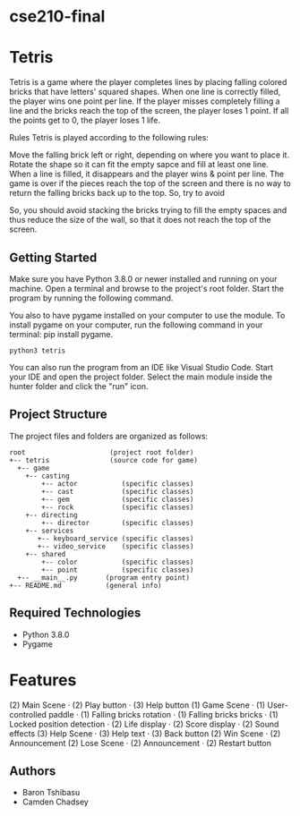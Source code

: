 # cse210-final

# Tetris
Tetris is a game where the player completes lines by placing falling colored bricks that have letters' squared shapes. When one line is correctly filled, the player wins one point per line. If the player misses completely filling a line and the bricks reach the top of the screen, the player loses 1 point. If all the points get to 0, the player loses 1 life. 


Rules
Tetris is played according to the following rules:

Move the falling brick left or right, depending on where you want to place it.
Rotate the shape so it can fit the empty sapce and fill at least one line.
When a line is filled, it disappears and the player wins & point per line. 
The game is over if the pieces reach the top of the screen and there is no way to return the falling bricks back up to the top. So, try to avoid 

So, you should avoid stacking the bricks trying to fill the empty spaces and thus reduce the size of the wall, so that it does not reach the top of the screen. 

## Getting Started
Make sure you have Python 3.8.0 or newer installed and running on your machine. Open a terminal and browse to the project's root folder. Start the program by running the following command.

You also to have pygame installed on your computer to use the module. To install pygame on your computer, run the following command in your terminal: pip install pygame.

```
python3 tetris 
```
You can also run the program from an IDE like Visual Studio Code. Start your IDE and open the project folder. Select the main module inside the hunter folder and click the "run" icon.

## Project Structure
The project files and folders are organized as follows:
```
root                     (project root folder)
+-- tetris               (source code for game)
  +-- game 
    +-- casting
        +-- actor           (specific classes)
        +-- cast            (specific classes)
        +-- gem             (specific classes)
        +-- rock            (specific classes)
    +-- directing
        +-- director        (specific classes) 
    +-- services
       +-- keyboard_service (specific classes)
       +-- video_service    (specific classes)
    +-- shared
        +-- color           (specific classes)
        +-- point           (specific classes) 
  +-- __main__.py       (program entry point)
+-- README.md           (general info)
```

## Required Technologies
* Python 3.8.0
* Pygame

# Features
(2) Main Scene
·        (2) Play button
·        (3) Help button
(1) Game Scene
·        (1) User-controlled paddle
·        (1) Falling bricks rotation
·        (1) Falling bricks bricks
·        (1) Locked position detection
·        (2) Life display
·        (2) Score display
·        (2) Sound effects
(3) Help Scene
·        (3) Help text
·        (3) Back button
(2) Win Scene
·        (2) Announcement
(2) Lose Scene
·        (2) Announcement
·        (2) Restart button

## Authors
* Baron Tshibasu
* Camden Chadsey